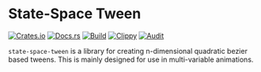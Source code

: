 # State-Space Tween
[![Crates.io](https://img.shields.io/crates/v/state-space-tween)](https://crates.io/crates/state-space-tween) 
[![Docs.rs](https://docs.rs/state-space-tween/badge.svg)](https://docs.rs/state-space-tween) 
[![Build](https://github.com/braincell-check/state-space-tween/actions/workflows/build.yml/badge.svg)](https://github.com/braincell-check/state-space-tween/actions/workflows/build.yml)
[![Clippy](https://github.com/braincell-check/state-space-tween/actions/workflows/clippy.yml/badge.svg)](https://github.com/braincell-check/state-space-tween/actions/workflows/clippy.yml)
[![Audit](https://github.com/braincell-check/state-space-tween/actions/workflows/audit.yml/badge.svg)](https://github.com/braincell-check/state-space-tween/actions/workflows/audit.yml)

`state-space-tween` is a library for creating n-dimensional quadratic bezier based tweens. This is mainly designed for use in multi-variable animations.


